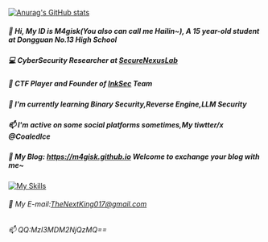 
[![Anurag's GitHub stats](https://github-readme-stats.vercel.app/api?username=m4gisk)](https://github.com/anuraghazra/github-readme-stats)

##### 👋 Hi, My ID is M4gisk(You also can call me Hailin~), A 15 year-old student at Dongguan No.13 High School 
##### 💻 CyberSecurity Researcher at [SecureNexusLab](https://github.com/SecureNexusLab)
##### 🚩 CTF Player and Founder of [InkSec](https://github.com/InkSecurity) Team
##### 🌱 I'm currently learning Binary Security,Reverse Engine,LLM Security
##### 📫 I'm active on some social platforms sometimes,My tiwtter/x @CoaledIce
##### 👋 My Blog: https://m4gisk.github.io Welcome to exchange your blog with me~

[![My Skills](https://skillicons.dev/icons?i=html,python,c,cpp,js,linux,debian,kali,django,docker,github,idea,pycharm,sublime,vscode,npm,php,ps,linkedin,twitter)](https://skillicons.dev)
###### 👋 My E-mail:TheNextKing017@gmail.com
###### 📫 QQ:MzI3MDM2NjQzMQ==
